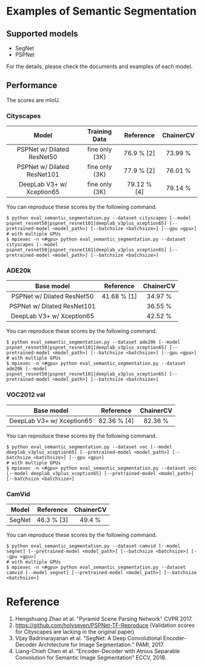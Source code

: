 # Examples of Semantic Segmentation


## Supported models
- SegNet
- PSPNet

For the details, please check the documents and examples of each model.

## Performance

The scores are mIoU.

### Cityscapes

| Model | Training Data | Reference | ChainerCV  |
|:-:|:-:|:-:|:-:|
| PSPNet w/ Dilated ResNet50 | fine only (3K) | 76.9 % [2] |  73.99 % |
| PSPNet w/ Dilated ResNet101 | fine only (3K) |  77.9 % [2] | 76.01 % |
| DeepLab V3+ w/ Xception65 | fine only (3K) |  79.12 % [4] | 79.14 % |

You can reproduce these scores by the following command.

```
$ python eval_semantic_segmentation.py --dataset cityscapes [--model pspnet_resnet50|pspnet_resnet101|deeplab_v3plus_xception65] [--pretrained-model <model_path>] [--batchsize <batchsize>] [--gpu <gpu>]
# with multiple GPUs
$ mpiexec -n <#gpu> python eval_semantic_segmentation.py --dataset cityscapes [--model pspnet_resnet50|pspnet_resnet101|deeplab_v3plus_xception65] [--pretrained-model <model_path>] [--batchsize <batchsize>]
```

### ADE20k

| Base model |  Reference | ChainerCV |
|:-:|:-:|:-:|
| PSPNet w/ Dilated ResNet50 | 41.68 % [1] |  34.97 % |
| PSPNet w/ Dilated ResNet101 |  | 36.55 % |
| DeepLab V3+ w/ Xception65 |  | 42.52 % |

You can reproduce these scores by the following command.

```
$ python eval_semantic_segmentation.py --dataset ade20k [--model pspnet_resnet50|pspnet_resnet101|deeplab_v3plus_xception65] [--pretrained-model <model_path>] [--batchsize <batchsize>] [--gpu <gpu>]
# with multiple GPUs
$ mpiexec -n <#gpu> python eval_semantic_segmentation.py --dataset ade20k [--model pspnet_resnet50|pspnet_resnet101|deeplab_v3plus_xception65] [--pretrained-model <model_path>] [--batchsize <batchsize>]
```

### VOC2012 val

| Base model |  Reference | ChainerCV |
|:-:|:-:|:-:|
| DeepLab V3+ w/ Xception65 | 82.36 % [4] | 82.36 % |

You can reproduce these scores by the following command.

```
$ python eval_semantic_segmentation.py --dataset voc [--model deeplab_v3plus_xception65] [--pretrained-model <model_path>] [--batchsize <batchsize>] [--gpu <gpu>]
# with multiple GPUs
$ mpiexec -n <#gpu> python eval_semantic_segmentation.py --dataset voc [--model deeplab_v3plus_xception65] [--pretrained-model <model_path>] [--batchsize <batchsize>]
```

### CamVid

| Model | Reference | ChainerCV |
|:-:|:-:|:-:|
| SegNet | 46.3 % [3] | 49.4 % |

You can reproduce these scores by the following command.

```
$ python eval_semantic_segmentation.py --dataset camvid [--model segnet] [--pretrained-model <model_path>] [--batchsize <batchsize>] [--gpu <gpu>]
# with multiple GPUs
$ mpiexec -n <#gpu> python eval_semantic_segmentation.py --dataset camvid [--model segnet] [--pretrained-model <model_path>] [--batchsize <batchsize>]
```


# Reference

1. Hengshuang Zhao et al. "Pyramid Scene Parsing Network" CVPR 2017.
2. https://github.com/holyseven/PSPNet-TF-Reproduce (Validation scores for Cityscapes are lacking in the original paper)
3. Vijay Badrinarayanan et al. "SegNet: A Deep Convolutional Encoder-Decoder Architecture for Image Segmentation." PAMI, 2017.
4. Liang-Chieh Chen et al. "Encoder-Decoder with Atrous Separable Convolution for Semantic Image Segmentation" ECCV, 2018.
